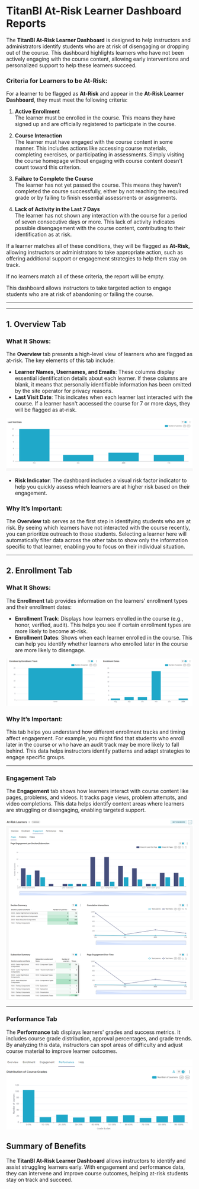# TitanBI At-Risk Learner Dashboard Reports

The **TitanBI At-Risk Learner Dashboard** is designed to help instructors and administrators identify students who are at risk of disengaging or dropping out of the course. This dashboard highlights learners who have not been actively engaging with the course content, allowing early interventions and personalized support to help these learners succeed.

### Criteria for Learners to be At-Risk:

For a learner to be flagged as **At-Risk** and appear in the **At-Risk Learner Dashboard**, they must meet the following criteria:

1. **Active Enrollment**  
   The learner must be enrolled in the course. This means they have signed up and are officially registered to participate in the course.

2. **Course Interaction**  
   The learner must have engaged with the course content in some manner. This includes actions like accessing course materials, completing exercises, or participating in assessments. Simply visiting the course homepage without engaging with course content doesn't count toward this criterion.

3. **Failure to Complete the Course**  
   The learner has not yet passed the course. This means they haven't completed the course successfully, either by not reaching the required grade or by failing to finish essential assessments or assignments.

4. **Lack of Activity in the Last 7 Days**  
   The learner has not shown any interaction with the course for a period of seven consecutive days or more. This lack of activity indicates possible disengagement with the course content, contributing to their identification as at risk.

If a learner matches all of these conditions, they will be flagged as **At-Risk,** allowing instructors or administrators to take appropriate action, such as offering additional support or engagement strategies to help them stay on track.


If no learners match all of these criteria, the report will be empty.

This dashboard allows instructors to take targeted action to engage students who are at risk of abandoning or failing the course.

---


---

## 1. Overview Tab

### What It Shows:
The **Overview** tab presents a high-level view of learners who are flagged as at-risk. The key elements of this tab include:
- **Learner Names, Usernames, and Emails**: These columns display essential identification details about each learner. If these columns are blank, it means that personally identifiable information has been omitted by the site operator for privacy reasons.
- **Last Visit Date**: This indicates when each learner last interacted with the course. If a learner hasn't accessed the course for 7 or more days, they will be flagged as at-risk.

![titanbi1](../images/atrisk4.png)

- **Risk Indicator**: The dashboard includes a visual risk factor indicator to help you quickly assess which learners are at higher risk based on their engagement.

### Why It’s Important:
The **Overview** tab serves as the first step in identifying students who are at risk. By seeing which learners have not interacted with the course recently, you can prioritize outreach to those students. Selecting a learner here will automatically filter data across the other tabs to show only the information specific to that learner, enabling you to focus on their individual situation.

---

## 2. Enrollment Tab

### What It Shows:
The **Enrollment** tab provides information on the learners’ enrollment types and their enrollment dates:
- **Enrollment Track**: Displays how learners enrolled in the course (e.g., honor, verified, audit). This helps you see if certain enrollment types are more likely to become at-risk.
- **Enrollment Dates**: Shows when each learner enrolled in the course. This can help you identify whether learners who enrolled later in the course are more likely to disengage.

![titanbi1](../images/atrisk5.png)

### Why It’s Important:
This tab helps you understand how different enrollment tracks and timing affect engagement. For example, you might find that students who enroll later in the course or who have an audit track may be more likely to fall behind. This data helps instructors identify patterns and adapt strategies to engage specific groups.

---

### **Engagement Tab**

The **Engagement** tab shows how learners interact with course content like pages, problems, and videos. It tracks page views, problem attempts, and video completions. This data helps identify content areas where learners are struggling or disengaging, enabling targeted support.


![titanbi1](../images/atriskmain.png)


---

### **Performance Tab**

The **Performance** tab displays learners' grades and success metrics. It includes course grade distribution, approval percentages, and grade trends. By analyzing this data, instructors can spot areas of difficulty and adjust course material to improve learner outcomes.

![titanbi1](../images/atrisk6.png)



## **Summary of Benefits**

The **TitanBI At-Risk Learner Dashboard** allows instructors to identify and assist struggling learners early. With engagement and performance data, they can intervene and improve course outcomes, helping at-risk students stay on track and succeed.
